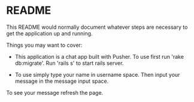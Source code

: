 # README

This README would normally document whatever steps are necessary to get the
application up and running.

Things you may want to cover:

* This application is a chat app built with Pusher.  To use first run 'rake db:migrate'. Run 'rails s' to start rails server.

* To use simply type your name in username space. Then input your message in the message input space.

To see your message refresh the page.
